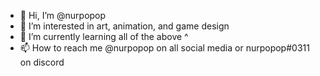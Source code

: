 - 👋 Hi, I’m @nurpopop
- 👀 I’m interested in art, animation, and game design
- 🌱 I’m currently learning all of the above ^
- 📫 How to reach me @nurpopop on all social media or nurpopop#0311 on discord 

<!---
nurpopop/nurpopop is a ✨ special ✨ repository because its `README.md` (this file) appears on your GitHub profile.
You can click the Preview link to take a look at your changes.
--->
